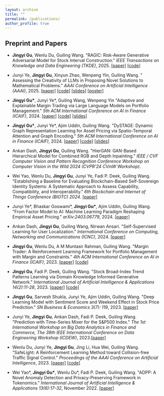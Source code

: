 ```yaml
---
layout: archive
title: ""
permalink: /publications/
author_profile: true
---
```



## Preprint and Papers

* **Jingyi Gu**, Wenlu Du, Guiling Wang. "RAGIC: Risk-Aware Generative Adversarial Model for Stock Interval Construction." *IEEE Transactions on Knowledge and Data Engineering (TKDE)*, 2025. [[paper]](https://ieeexplore.ieee.org/abstract/document/10885039) [[code]](https://github.com/JingyiGu/RAGIC)

* Junyi Ye, **Jingyi Gu**, Xinyun Zhao, Wenpeng Yin, Guiling Wang. " Assessing the Creativity
of LLMs in Proposing Novel Solutions to Mathematical Problems." *AAAI Conference on Artificial Intelligence (AAAI)*, 2025. [[paper]](https://arxiv.org/pdf/2410.18336) [[code]](https://github.com/JingyiGu/CreativeMath) [[slides]](https://jingyigu.github.io/homepage.github.io//files/AAAI%20Presentation.pdf) [[poster]](https://jingyigu.github.io/homepage.github.io//files/AAAI%20Poster.pdf)


* __Jingyi Gu\*__, Junyi Ye\*, Guiling Wang, Wenpeng Yin "Adaptive and Explainable Margin Trading via Large Language Models on Portfolio Management." *5th ACM International Conference on AI in Finance (ICAIF)*, 2024. [[paper]](https://dl.acm.org/doi/pdf/10.1145/3677052.3698681) [[code]](https://github.com/JingyiGu/Adaptive-and-Explainable-Margin-Trading-via-LLM-and-RL/) [[slides]](https://jingyigu.github.io/homepage.github.io//files/Adaptive%20and%20Explainable%20Margin%20Trading%20via%20LLM%20and%20RL.pdf)

* __Jingyi Gu\*__, Junyi Ye\*, Ajim Uddin, Guiling Wang. "DySTAGE: Dynamic Graph Representation Learning for Asset Pricing via Spatio-Temporal Attention and Graph Encoding." *5th ACM International Conference on AI in Finance (ICAIF)*, 2024. [[paper]](https://dl.acm.org/doi/pdf/10.1145/3677052.3698680) [[code]](https://github.com/JingyiGu/DySTAGE) [[slides]](https://jingyigu.github.io/homepage.github.io//files/DySTAGE.pdf)


* Ankan Dash, **Jingyi Gu**, Guiling Wang. "HierGAN: GAN-Based Hierarchical Model for Combined RGB and Depth Inpainting." *IEEE / CVF Computer Vision and Pattern Recognition Conference Workshop on Computer Vision in the Wild 2024 (CVPR’24 CVinW Workshop)*. 

* Wei Yao, Wenlu Du, **Jingyi Gu**, Junyi Ye, Fadi P. Deek, Guiling Wang. "Establishing a Baseline for Evaluating Blockchain-Based Self-Sovereign Identity Systems: A Systematic Approach to Assess Capability, Compatibility, and Interoperability." *6th Blockchain and Internet of Things Conference (BIOTC) 2024*. [[paper]](https://dl.acm.org/doi/pdf/10.1145/3688225.3688239)

* Junyi Ye\*, Bhaskar Goswami\*, __Jingyi Gu\*__, Ajim Uddin, Guiling Wang. "From Factor Model to AI: Machine Learning Paradigm Reshaping Empirical Asset Pricing." *arXiv:2403.06779*, 2024. [[paper]](https://arxiv.org/pdf/2403.06779.pdf)

* Ankan Dash, **Jingyi Gu**, Guiling Wang, Nirwan Ansari. "Self-Supervised Learning for User Localization." *International Conference on Computing, Networking and Communications (ICNC)*, 2024. [[paper]](http://www.conf-icnc.org/2024/papers/p886-dash.pdf)

* **Jingyi Gu**, Wenlu Du, A M Muntasir Rahman, Guiling Wang. "Margin Trader: A Reinforcement Learning Framework for Portfolio Management with Margin and Constraints." *4th ACM International Conference on AI in Finance (ICAIF)*, 2023. [[paper]](https://dl.acm.org/doi/pdf/10.1145/3604237.3626906) [[code]](https://github.com/JingyiGu/Margin-Trader)
  
* **Jingyi Gu**, Fadi P. Deek, Guiling Wang. "Stock Broad-Index Trend Patterns Learning via Domain Knowledge Informed Generative Network." *International Journal of Artificial Intelligence & Applications 14(2):11-28*, 2023. [[paper]](https://arxiv.org/pdf/2302.14164.pdf) [[code]](https://github.com/JingyiGu/IndexGAN)
  
* **Jingyi Gu**, Sarvesh Shukla, Junyi Ye, Ajim Uddin, Guiling Wang. "Deep Learning Model with Sentiment Score and Weekend Effect in Stock Price Prediction."  *SN Business & Economics 3(7): 119*, 2023. [[paper]](https://link.springer.com/article/10.1007/s43546-023-00497-2)

* Junyi Ye, **Jingyi Gu**, Ankan Dash, Fadi P. Deek, Guiling Wang. "Prediction with Time-Series Mixer for the S&P500 Index." *The 1st International Workshop on Big Data Analytics in Finance and Commerce, The 39th IEEE International Conference on Data Engineering Workshop (ICDEW)*, 2023.[[paper]](https://ieeexplore.ieee.org/abstract/document/10148151)

* Wenlu Du, Junyi Ye, **Jingyi Gu**, Jing Li, Hua Wei, Guiling Wang. "SafeLight: A Reinforcement Learning Method toward Collision-free Traffic Signal Control." *Proceedings of the AAAI Conference on Artificial Intelligence*, 2023. [[paper]](https://arxiv.org/pdf/2211.10871v1.pdf) [[code]](https://gitlab.com/wenlu057/traffic-safety)

* Wei Yao\*, __Jingyi Gu\*__, Wenlu Du\*, Fadi P. Deek, Guiling Wang. "ADPP: A Novel Anomaly Detection and Privacy-Preserving Framework in Tokenomics." *International Journal of Artificial Intelligence & Applications 13(6):17-32*, November 2022. [[paper]](https://jingyigu.github.io/homepage.github.io//files/ADPP.pdf)


